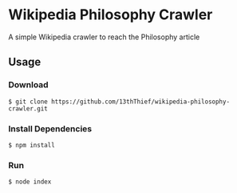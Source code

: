 # Wikipedia Philosophy Crawler
A simple Wikipedia crawler to reach the Philosophy article
## Usage
### Download
``` $ git clone https://github.com/13thThief/wikipedia-philosophy-crawler.git ```
### Install Dependencies
``` $ npm install ```
### Run
``` $ node index ```